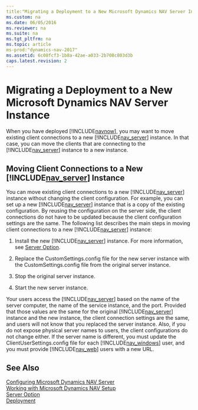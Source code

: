 ```yaml
---
title:"Migrating a Deployment to a New Microsoft Dynamics NAV Server Instance"
ms.custom: na
ms.date: 06/05/2016
ms.reviewer: na
ms.suite: na
ms.tgt_pltfrm: na
ms.topic: article
ms-prod:"dynamics-nav-2017"
ms.assetid: 6c08fcf3-1b8a-42ae-a033-2b708c803d3b
caps.latest.revision: 2
---
```

# Migrating a Deployment to a New Microsoft Dynamics NAV Server Instance
When you have deployed [!INCLUDE[navnow](includes/navnow_md.md)], you may want to move existing client connections to a new [!INCLUDE[nav_server](includes/nav_server_md.md)] instance. In that case, you can move the clients that are connecting to the [!INCLUDE[nav_server](includes/nav_server_md.md)] instance to a new instance.  
  
## Moving Client Connections to a New [!INCLUDE[nav_server](includes/nav_server_md.md)] Instance  
 You can move existing client connections to a new [!INCLUDE[nav_server](includes/nav_server_md.md)] instance without changing the client configuration. For example, you can set up a new [!INCLUDE[nav_server](includes/nav_server_md.md)] instance that is a copy of the existing configuration. By reusing the configuration on the server side, the client connections do not have to be updated because the client configuration settings are the same. The following list describes the main steps in moving client connections to a new [!INCLUDE[nav_server](includes/nav_server_md.md)] instance:  
  
1.  Install the new [!INCLUDE[nav_server](includes/nav_server_md.md)] instance. For more information, see [Server Option](Server-Option.md).  
  
2.  Replace the CustomSettings.config file for the new server instance with the CustomSettings.config file from the original server instance.  
  
3.  Stop the original server instance.  
  
4.  Start the new server instance.  
  
 Your users access the [!INCLUDE[nav_server](includes/nav_server_md.md)] based on the name of the server computer, the name of the service instance, and the port. Provided that those values are the same for the original [!INCLUDE[nav_server](includes/nav_server_md.md)] instance and the new instance, the client connection settings are the same, and users will not know that you replaced the server instance. Also, if you do not expose physical server names to users, the client configurations do not change either. If the server name is different, you must update the ClientUserSettings.config file for each [!INCLUDE[nav_windows](includes/nav_windows_md.md)] user, and you must provide [!INCLUDE[nav_web](includes/nav_web_md.md)] users with a new URL.  
  
## See Also  
 [Configuring Microsoft Dynamics NAV Server](Configuring-Microsoft-Dynamics-NAV-Server.md)   
 [Working with Microsoft Dynamics NAV Setup](Working-with-Microsoft-Dynamics-NAV-Setup.md)   
 [Server Option](Server-Option.md)   
 [Deployment](Deployment.md)